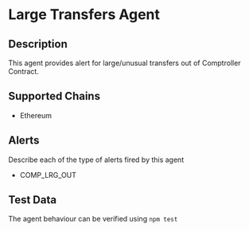 # Large Transfers Agent

## Description

This agent provides alert for large/unusual transfers out of Comptroller Contract. 

## Supported Chains

- Ethereum

## Alerts

Describe each of the type of alerts fired by this agent

- COMP_LRG_OUT

## Test Data

The agent behaviour can be verified using ```npm test```
